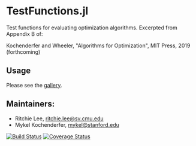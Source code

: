 # TestFunctions.jl

Test functions for evaluating optimization algorithms.  Excerpted from Appendix B of:

Kochenderfer and Wheeler, "Algorithms for Optimization", MIT Press, 2019 (forthcoming)

## Usage

Please see the [gallery](http://nbviewer.ipython.org/github/sisl/TestFunctions.jl/blob/master/notebooks/Gallery.ipynb).

## Maintainers:

* Ritchie Lee, ritchie.lee@sv.cmu.edu
* Mykel Kochenderfer, mykel@stanford.edu

[![Build Status](https://travis-ci.org/sisl/TestFunctions.jl.svg?branch=master)](https://travis-ci.org/sisl/TestFunctions.jl) [![Coverage Status](https://coveralls.io/repos/sisl/TestFunctions.jl/badge.svg?branch=master&service=github)](https://coveralls.io/github/sisl/TestFunctions.jl?branch=master)
